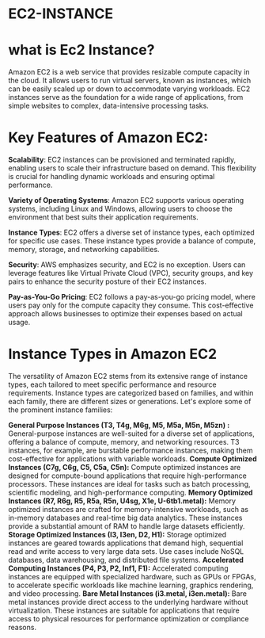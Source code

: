 # EC2-INSTANCE
# what is Ec2 Instance?

Amazon EC2 is a web service that provides resizable compute capacity in the cloud. It allows users to run virtual servers, known as instances, which can be easily scaled up or down to accommodate varying workloads. EC2 instances serve as the foundation for a wide range of applications, from simple websites to complex, data-intensive processing tasks.

# Key Features of Amazon EC2:

**Scalability**: EC2 instances can be provisioned and terminated rapidly, enabling users to scale their infrastructure based on demand. This flexibility is crucial for handling dynamic workloads and ensuring optimal performance.

**Variety of Operating Systems**: Amazon EC2 supports various operating systems, including Linux and Windows, allowing users to choose the environment that best suits their application requirements.

**Instance Types**: EC2 offers a diverse set of instance types, each optimized for specific use cases. These instance types provide a balance of compute, memory, storage, and networking capabilities.

**Security**: AWS emphasizes security, and EC2 is no exception. Users can leverage features like Virtual Private Cloud (VPC), security groups, and key pairs to enhance the security posture of their EC2 instances.

**Pay-as-You-Go Pricing**: EC2 follows a pay-as-you-go pricing model, where users pay only for the compute capacity they consume. This cost-effective approach allows businesses to optimize their expenses based on actual usage.

# Instance Types in Amazon EC2

The versatility of Amazon EC2 stems from its extensive range of instance types, each tailored to meet specific performance and resource requirements. Instance types are categorized based on families, and within each family, there are different sizes or generations. Let's explore some of the prominent instance families:

**General Purpose Instances (T3, T4g, M6g, M5, M5a, M5n, M5zn) :** General-purpose instances are well-suited for a diverse set of applications, offering a balance of compute, memory, and networking resources. T3 instances, for example, are burstable performance instances, making them cost-effective for applications with variable workloads.
**Compute Optimized Instances (C7g, C6g, C5, C5a, C5n):** Compute optimized instances are designed for compute-bound applications that require high-performance processors. These instances are ideal for tasks such as batch processing, scientific modeling, and high-performance computing.
**Memory Optimized Instances (R7, R6g, R5, R5a, R5n, U4sg, X1e, U-6tb1.metal):** Memory optimized instances are crafted for memory-intensive workloads, such as in-memory databases and real-time big data analytics. These instances provide a substantial amount of RAM to handle large datasets efficiently.
**Storage Optimized Instances (I3, I3en, D2, H1):** Storage optimized instances are geared towards applications that demand high, sequential read and write access to very large data sets. Use cases include NoSQL databases, data warehousing, and distributed file systems.
**Accelerated Computing Instances (P4, P3, P2, Inf1, F1):** Accelerated computing instances are equipped with specialized hardware, such as GPUs or FPGAs, to accelerate specific workloads like machine learning, graphics rendering, and video processing.
**Bare Metal Instances (i3.metal, i3en.metal):** Bare metal instances provide direct access to the underlying hardware without virtualization. These instances are suitable for applications that require access to physical resources for performance optimization or compliance reasons.
